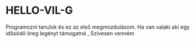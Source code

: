 # HELLO-VIL-G
Programozni tanulok és ez az első megmozdulásom. Ha van valaki aki egy idősödő öreg legényt támogatná , Szívesen venném

